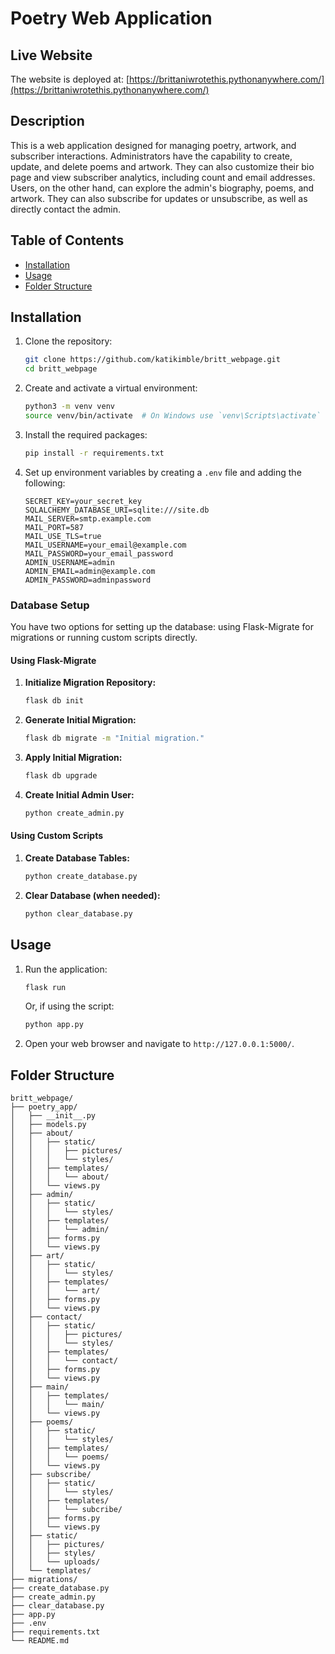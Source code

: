 # Poetry Web Application

## Live Website

The website is deployed at: [https://brittaniwrotethis.pythonanywhere.com/](https://brittaniwrotethis.pythonanywhere.com/)

## Description

This is a web application designed for managing poetry, artwork, and subscriber interactions. Administrators have the 
capability to create, update, and delete poems and artwork. They can also customize their bio page and view subscriber 
analytics, including count and email addresses. Users, on the other hand, can explore the admin's biography, poems, and 
artwork. They can also subscribe for updates or unsubscribe, as well as directly contact the admin.

## Table of Contents

- [Installation](#installation)
- [Usage](#usage)
- [Folder Structure](#folder-structure)

## Installation

1. Clone the repository:
    ```sh
    git clone https://github.com/katikimble/britt_webpage.git
    cd britt_webpage
    ```

2. Create and activate a virtual environment:
    ```sh
    python3 -m venv venv
    source venv/bin/activate  # On Windows use `venv\Scripts\activate`
    ```

3. Install the required packages:
    ```sh
    pip install -r requirements.txt
    ```

4. Set up environment variables by creating a `.env` file and adding the following:
    ```
    SECRET_KEY=your_secret_key
    SQLALCHEMY_DATABASE_URI=sqlite:///site.db
    MAIL_SERVER=smtp.example.com
    MAIL_PORT=587
    MAIL_USE_TLS=true
    MAIL_USERNAME=your_email@example.com
    MAIL_PASSWORD=your_email_password
    ADMIN_USERNAME=admin
    ADMIN_EMAIL=admin@example.com
    ADMIN_PASSWORD=adminpassword
    ```

### Database Setup

You have two options for setting up the database: using Flask-Migrate for migrations or running custom scripts directly.

#### Using Flask-Migrate

1. **Initialize Migration Repository:**

    ```sh
    flask db init
    ```

2. **Generate Initial Migration:**

    ```sh
    flask db migrate -m "Initial migration."
    ```

3. **Apply Initial Migration:**

    ```sh
    flask db upgrade
    ```

4. **Create Initial Admin User:**

    ```sh
    python create_admin.py
    ```

#### Using Custom Scripts

1. **Create Database Tables:**

    ```sh
    python create_database.py
    ```

2.  **Clear Database (when needed):**

    ```sh
    python clear_database.py
    ```

## Usage

1. Run the application:
    ```sh
    flask run
    ```
   Or, if using the script:

    ```sh
    python app.py
    ```

2. Open your web browser and navigate to `http://127.0.0.1:5000/`.


## Folder Structure
```
britt_webpage/
├── poetry_app/
│   ├── __init__.py
│   ├── models.py
│   ├── about/
│   │   ├── static/
│   │   │   ├── pictures/
│   │   │   └── styles/
│   │   ├── templates/
│   │   │   └── about/
│   │   └── views.py
│   ├── admin/
│   │   ├── static/
│   │   │   └── styles/
│   │   ├── templates/
│   │   │   └── admin/
│   │   ├── forms.py
│   │   └── views.py
│   ├── art/
│   │   ├── static/
│   │   │   └── styles/
│   │   ├── templates/
│   │   │   └── art/
│   │   ├── forms.py
│   │   └── views.py
│   ├── contact/
│   │   ├── static/
│   │   │   ├── pictures/
│   │   │   └── styles/
│   │   ├── templates/
│   │   │   └── contact/
│   │   ├── forms.py
│   │   └── views.py
│   ├── main/
│   │   ├── templates/
│   │   │   └── main/
│   │   └── views.py
│   ├── poems/
│   │   ├── static/
│   │   │   └── styles/
│   │   ├── templates/
│   │   │   └── poems/
│   │   └── views.py
│   ├── subscribe/
│   │   ├── static/
│   │   │   └── styles/
│   │   ├── templates/
│   │   │   └── subcribe/
│   │   ├── forms.py
│   │   └── views.py
│   ├── static/
│   │   ├── pictures/
│   │   ├── styles/
│   │   └── uploads/
│   └── templates/
├── migrations/
├── create_database.py
├── create_admin.py
├── clear_database.py
├── app.py
├── .env
├── requirements.txt
└── README.md
```